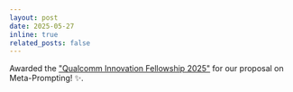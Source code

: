 ```yaml
---
layout: post
date: 2025-05-27
inline: true
related_posts: false
---
```


Awarded the ["Qualcomm Innovation Fellowship 2025"](https://www.qualcomm.com/research/university-relations/innovation-fellowship/2025-north-america) for our proposal on Meta-Prompting! :sparkles:.

